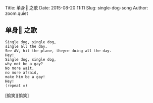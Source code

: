 Title: 单身🐶 之歌
Date: 2015-08-20 11:11
Slug: single-dog-song
Author: zoom.quiet

## 单身🐶 之歌

    Single dog, single dog, 
    single all the day. 
    See AV, hit the plane, theyre doing all the day. 
    Hey! 
    Single dog, single dog, 
    why not be a gay? 
    No more wait, 
    no more afraid, 
    make him be a gay!
    Hey! 
    (repeat ∞)

[偷笑][偷笑]